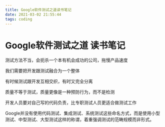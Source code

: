 ```yaml
---
title: Google软件测试之道读书笔记
date: 2021-03-02 21:55:44
tags: coding
---
```


# Google软件测试之道 读书笔记

测试方法不当，会扼杀一个本有机会成功的公司，拖慢产品速度 

我们需要把开发跟测试融合为一个整体

有时候测试跟开发互相交织，有时又完全分离

质量不等于测试，质量更像是一种预防行为，而不是检测

开发人员要对自己写的代码负责，比专职测试人员更适合做测试工作

Google并没有使用代码测试、集成测试、系统测试这些命名方式，而是使用小型测试、中型测试、大型测试这样的称谓，着重强调测试的范畴规模而非形式。